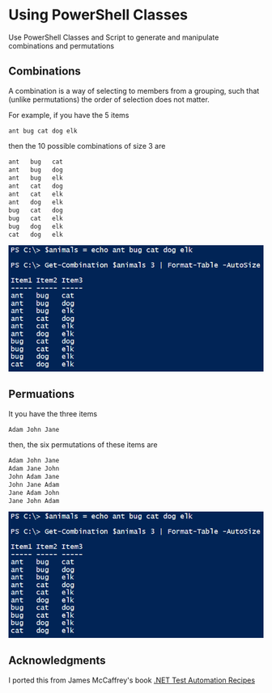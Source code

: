 # Using PowerShell Classes 

Use PowerShell Classes and Script to generate and manipulate combinations and permutations

Combinations
-
A combination is a way of selecting to members from a grouping, such that (unlike permutations) the order of selection does not matter.

For example, if you have the 5 items

	ant bug cat dog elk

then the 10 possible combinations of size 3 are

	ant   bug   cat  
	ant   bug   dog  
	ant   bug   elk  
	ant   cat   dog  
	ant   cat   elk  
	ant   dog   elk  
	bug   cat   dog  
	bug   cat   elk  
	bug   dog   elk  
	cat   dog   elk  

![image](https://raw.githubusercontent.com/dfinke/PowerShellCombinations/master/images/Combinations.png)

Permuations
-
It you have the three items

	Adam John Jane

then, the six permutations of these items are

	Adam John Jane
	Adam Jane John
	John Adam Jane
	John Jane Adam
	Jane Adam John
	Jane John Adam

![image](https://raw.githubusercontent.com/dfinke/PowerShellCombinations/master/images/Combinations.png)

Acknowledgments
-
I ported this from James McCaffrey's book [.NET Test Automation Recipes](http://www.apress.com/9781590596630)
